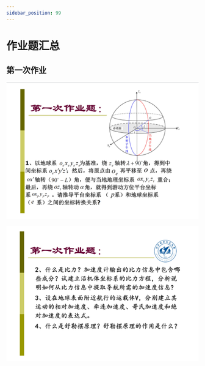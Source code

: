 ```yaml
---
sidebar_position: 99
---
```

# 作业题汇总

## 第一次作业

![image-20230613130735347](./assets/image-20230613130735347.png)

![image-20230613130746605](./assets/image-20230613130746605.png)